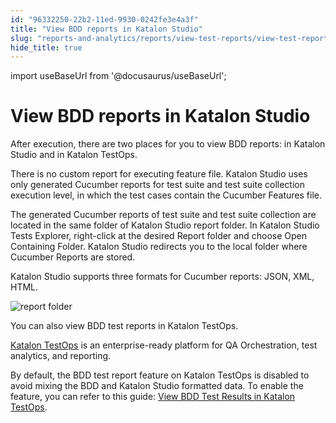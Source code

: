 ```yaml
---
id: "96332250-22b2-11ed-9930-0242fe3e4a3f"
title: "View BDD reports in Katalon Studio"
slug: "reports-and-analytics/reports/view-test-reports/view-test-reports-in-katalon-studio/view-bdd-reports-in-katalon-studio"
hide_title: true
---
```

import useBaseUrl from '@docusaurus/useBaseUrl';


# <a id="id_9" class="anchor_top_offset"/><a id="ariaid-title1" class="anchor_top_offset"/>View BDD reports in <span xmlns="http://www.w3.org/1999/xhtml" className="ph">Katalon Studio</span> 

<p xmlns="http://www.w3.org/1999/xhtml" className="p">After execution, there are two places for you to view BDD reports: in Katalon Studio and in Katalon TestOps.</p> 
<p xmlns="http://www.w3.org/1999/xhtml" className="p">There is no custom report for executing feature file. Katalon Studio uses only generated Cucumber reports for test suite and test suite collection execution level, in which the test cases contain the Cucumber Features file.</p> 
<p xmlns="http://www.w3.org/1999/xhtml" className="p">The generated Cucumber reports of test suite and test suite collection are located in the same folder of Katalon Studio report folder. In Katalon Studio Tests Explorer, right-click at the desired <span className="ph uicontrol">Report</span> folder and choose <span className="ph uicontrol">Open Containing Folder</span>. Katalon Studio redirects you to the local folder where Cucumber Reports are stored. </p> 
<p xmlns="http://www.w3.org/1999/xhtml" className="p">Katalon Studio supports three formats for Cucumber reports: JSON, XML, HTML.</p> 
<p xmlns="http://www.w3.org/1999/xhtml" className="p"><img className="image" width={750} src={useBaseUrl("/96345ad0-22b2-11ed-9930-0242fe3e4a3f.png")} alt="report folder" /></p> 
<p xmlns="http://www.w3.org/1999/xhtml" className="p">You can also view BDD test reports in Katalon TestOps. </p> 
<p xmlns="http://www.w3.org/1999/xhtml" className="p"><a className="xref j-external-link" href="https://docs.katalon.com/katalon-analytics/docs/overview.html" target="_blank">Katalon TestOps</a> is an enterprise-ready platform for QA Orchestration, test analytics, and reporting.</p> 
<p xmlns="http://www.w3.org/1999/xhtml" className="p">By default, the BDD test report feature on Katalon TestOps is   disabled to avoid mixing the BDD and Katalon Studio formatted data.   To enable the feature, you can refer to this guide: <a className="xref" href="/reports-and-analytics/reports/view-test-reports/view-test-reports-in-katalon-testops/view-bdd-test-results-in-katalon-testops">View     BDD Test Results in Katalon TestOps</a>.</p> 
